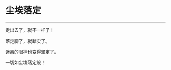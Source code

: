 <!--
 * @Author: 蔡鑫 1058360098@qq.com
 * @Date: 2024-07-19 16:26:20
 * @LastEditors: 蔡鑫 1058360098@qq.com
 * @LastEditTime: 2024-07-19 16:26:27
 * @FilePath: \docsify\docs\articles\poems\p93.md
 * @Description: 这是默认设置,请设置`customMade`, 打开koroFileHeader查看配置 进行设置: https://github.com/OBKoro1/koro1FileHeader/wiki/%E9%85%8D%E7%BD%AE
-->
# 尘埃落定
---

走出去了，就不一样了！

落定脚了，就踏实了。

迷离的眼神也变得坚定了。

一切如尘埃落定般！